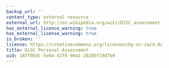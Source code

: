 ```yaml
---
backup_url: ''
content_type: external-resource
external_url: http://en.wikipedia.org/wiki/DISC_assessment
has_external_licence_warning: true
has_external_license_warning: true
is_broken: ''
license: https://creativecommons.org/licenses/by-nc-sa/4.0/
title: DiSC Personal Assessment
uid: 187f05dc-5e64-42f9-90a1-282dbf19d7b9
---
```

